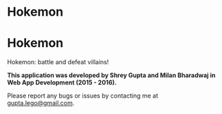 # Hokemon

Hokemon
==========

Hokemon: battle and defeat villains!

**This application was developed by Shrey Gupta and Milan Bharadwaj in Web App Development (2015 - 2016).**

Please report any bugs or issues by contacting me at gupta.lego@gmail.com.
